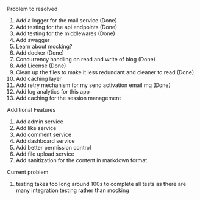 Problem to resolved
1. Add a logger for the mail service (Done)
2. Add testing for the api endpoints (Done)
3. Add testing for the middlewares (Done)
5. Add swagger
6. Learn about mocking?
7. Add docker (Done)
8. Concurrency handling on read and write of blog (Done)
9. Add License (Done)
10. Clean up the files to make it less redundant and cleaner to read (Done)
11. Add caching layer
12. Add retry mechanism for my send activation email mq (Done)
13. Add log analytics for this app
14. Add caching for the session management

Additional Features
1. Add admin service
2. Add like service
3. Add comment service
4. Add dashboard service
5. Add better permission control
6. Add file upload service
7. Add sanitization for the content in markdown format

Current problem
1. testing takes too long around 100s to complete all tests as there are many integration testing rather than mocking 
